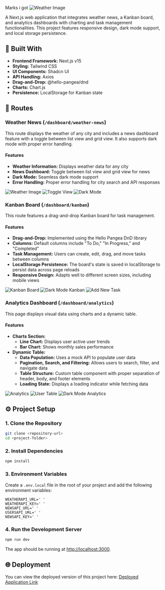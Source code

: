 Marks i got
![Weather Image](./public/Evaluate-marks.png)

A Next.js web application that integrates weather news, a Kanban board, and analytics dashboards with charting and task management functionalities. This project features responsive design, dark mode support, and local storage persistence.

## 🚀 Built With

- **Frontend Framework:** Next.js v15
- **Styling:** Tailwind CSS
- **UI Components:** Shadcn UI
- **API Handling:** Axios
- **Drag-and-Drop:** @hello-pangea/dnd
- **Charts:** Chart.js
- **Persistence:** LocalStorage for Kanban state

## 📍 Routes

### Weather News (`/dashboard/weather-news`)

This route displays the weather of any city and includes a news dashboard feature with a toggle between list view and grid view. It also supports dark mode with proper error handling.

#### Features

- **Weather Information:** Displays weather data for any city
- **News Dashboard:** Toggle between list view and grid view for news
- **Dark Mode:** Seamless dark mode support
- **Error Handling:** Proper error handling for city search and API responses

![Weather Image](./public/MasterJi.png)
![Toggle View](./public/Toggleview.png)
![Dark Mode](./public/MasterjiDark.png)

### Kanban Board (`/dashboard/kanban`)

This route features a drag-and-drop Kanban board for task management.

#### Features

- **Drag-and-Drop:** Implemented using the Hello Pangea DnD library
- **Columns:** Default columns include "To Do," "In Progress," and "Completed"
- **Task Management:** Users can create, edit, drag, and move tasks between columns
- **LocalStorage Persistence:** The board's state is saved in localStorage to persist data across page reloads
- **Responsive Design:** Adapts well to different screen sizes, including mobile views

![Kanban Board](./public/Kanban.png)
![Dark Mode Kanban](./public/KanbanDark.png)
![Add New Task](./public/KanbanAdd.png)

### Analytics Dashboard (`/dashboard/analytics`)

This page displays visual data using charts and a dynamic table.

#### Features

- **Charts Section:**
  - **Line Chart:** Displays user active user trends
  - **Bar Chart:** Shows monthly sales performance
- **Dynamic Table:**
  - **Data Population:** Uses a mock API to populate user data
  - **Pagination, Search, and Filtering:** Allows users to search, filter, and navigate data
  - **Table Structure:** Custom table component with proper separation of header, body, and footer elements
  - **Loading State:** Displays a loading indicator while fetching data

![Analytics](./public/Analytics.png)
![User Table](./public/UserTable.png)
![Dark Mode Analytics](./public/AnalyticsDark.png)

## ⚙️ Project Setup

### 1. Clone the Repository

```bash
git clone <repository-url>
cd <project-folder>
```

### 2. Install Dependencies

```bash
npm install
```

### 3. Environment Variables

Create a `.env.local` file in the root of your project and add the following environment variables:

```env
WEATHERAPI_URL=' '
WEATHERAPI_KEY=' '
NEWSAPI_URL=' '
USERSAPI_URL=' '
NEWSAPI_KEY=' '
```

### 4. Run the Development Server

```bash
npm run dev
```

The app should be running at [http://localhost:3000](http://localhost:3000).

## 🌐 Deployment

You can view the deployed version of this project here: [Deployed Application Link](https://master-task-one.vercel.app/)
